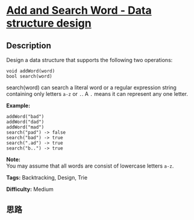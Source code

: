 # [Add and Search Word - Data structure design][title]

## Description

Design a data structure that supports the following two operations:
            void addWord(word)    bool search(word)    

search(word) can search a literal word or a regular expression string
containing only letters `a-z` or `.`. A `.` means it can represent any one
letter.

**Example:**
            addWord("bad")    addWord("dad")    addWord("mad")    search("pad") -> false    search("bad") -> true    search(".ad") -> true    search("b..") -> true    

**Note:**  
You may assume that all words are consist of lowercase letters `a-z`.


**Tags:** Backtracking, Design, Trie

**Difficulty:** Medium

## 思路

[title]: https://leetcode.com/problems/add-and-search-word-data-structure-design
